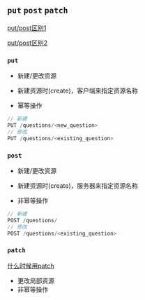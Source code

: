 ## ```put```  ```post```  ```patch```

[put/post区别1](https://stackoverflow.com/questions/31089221/what-is-the-difference-between-put-post-and-patch)

[put/post区别2](https://stackoverflow.com/questions/630453/put-vs-post-in-rest/630475#2590281)

### ```put```

- 新建/更改资源

- 新建资源时(create)，客户端来指定资源名称
- 幂等操作

```javascript
// 新建
PUT /questions/<new_question>
// 修改
PUT /questions/<existing_question>
```



### ```post```

- 新建/更改资源

- 新建资源时(create)，服务器来指定资源名称
- 非幂等操作

```javascript
// 新建
POST /questions/
// 修改
POST /questions/<existing_question>
```



### ```patch```

[什么时候用patch](https://segmentfault.com/q/1010000005685904)

- 更改局部资源
- 非幂等操作


